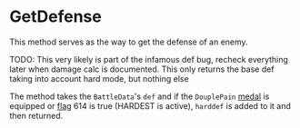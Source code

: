 # GetDefense
This method serves as the way to get the defense of an enemy.

TODO: This very likely is part of the infamous def bug, recheck everything later when damage calc is documented. This only returns the base def taking into account hard mode, but nothing else

The method takes the `BattleData`'s `def` and if the `DouplePain` [medal](../../Enums%20and%20IDs/Medal.md) is equipped or [flag](../../Flags%20arrays/flags.md) 614 is true (HARDEST is active), `harddef` is added to it and then returned.